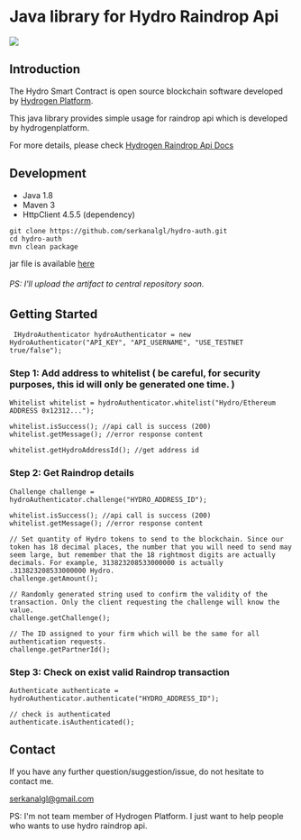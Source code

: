 # Java library for Hydro Raindrop Api
<img src="https://www.hydrogenplatform.com/images/logo_hydro.png">

## Introduction
<p>The Hydro Smart Contract is open source blockchain software developed by <a href="https://www.hydrogenplatform.com/">Hydrogen Platform</a>.</p>
<p>This java library provides simple usage for raindrop api which is developed by hydrogenplatform.</p>

<p>For more details, please check <a href="https://www.hydrogenplatform.com/docs/hydro/v1/">Hydrogen Raindrop Api Docs</a>

## Development

* Java 1.8
* Maven 3
* HttpClient 4.5.5 (dependency)

```
git clone https://github.com/serkanalgl/hydro-auth.git
cd hydro-auth
mvn clean package
```

jar file is available <a href="https://github.com/serkanalgl/hydro-auth/releases/download/1.0.0/hydro-auth.jar">here</a>
###### PS: I'll upload the artifact to central repository soon. 

## Getting Started

     IHydroAuthenticator hydroAuthenticator = new HydroAuthenticator("API_KEY", "API_USERNAME", "USE_TESTNET true/false");
   

### Step 1: Add address to whitelist ( be careful, for security purposes, this id will only be generated one time. )

    Whitelist whitelist = hydroAuthenticator.whitelist("Hydro/Ethereum ADDRESS 0x12312..."); 
    
    whitelist.isSuccess(); //api call is success (200)
    whitelist.getMessage(); //error response content
    
    whitelist.getHydroAddressId(); //get address id
     
    
### Step 2: Get Raindrop details

    Challenge challenge = hydroAuthenticator.challenge("HYDRO_ADDRESS_ID");
    
    whitelist.isSuccess(); //api call is success (200)
    whitelist.getMessage(); //error response content
    
    // Set quantity of Hydro tokens to send to the blockchain. Since our token has 18 decimal places, the number that you will need to send may seem large, but remember that the 18 rightmost digits are actually decimals. For example, 313823208533000000 is actually .313823208533000000 Hydro.
    challenge.getAmount();
    
    // Randomly generated string used to confirm the validity of the transaction. Only the client requesting the challenge will know the value.
    challenge.getChallenge(); 
    
    // The ID assigned to your firm which will be the same for all authentication requests.
    challenge.getPartnerId();  

### Step 3: Check on exist valid Raindrop transaction

    Authenticate authenticate = hydroAuthenticator.authenticate("HYDRO_ADDRESS_ID");
    
    // check is authenticated
    authenticate.isAuthenticated();
    

  
## Contact

If you have any further question/suggestion/issue, do not hesitate to contact me. 

serkanalgl@gmail.com 
    
    
PS: I'm not team member of Hydrogen Platform. I just want to help people who wants to use hydro raindrop api.

    
